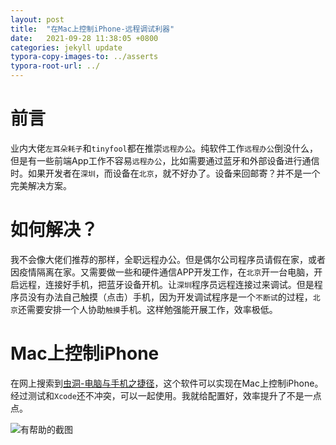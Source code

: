 ```yaml
---
layout: post
title:  "在Mac上控制iPhone-远程调试利器"
date:   2021-09-28 11:38:05 +0800
categories: jekyll update
typora-copy-images-to: ../asserts
typora-root-url: ../
---
```


# 前言

业内大佬`左耳朵耗子`和`tinyfool`都在推崇`远程办公`。纯软件工作`远程办公`倒没什么，但是有一些前端App工作不容易`远程办公`，比如需要通过蓝牙和外部设备进行通信时。如果开发者在`深圳`，而设备在`北京`，就不好办了。设备来回邮寄？并不是一个完美解决方案。

# 如何解决？
我不会像大佬们推荐的那样，全职远程办公。但是偶尔公司程序员请假在家，或者因疫情隔离在家。又需要做一些和硬件通信APP开发工作，在`北京`开一台电脑，开启远程，连接好手机，把蓝牙设备开机。让`深圳`程序员远程连接过来调试。但是程序员没有办法自己触摸（点击）手机，因为开发调试程序是一个`不断试`的过程，`北京`还需要安排一个人协助`触摸`手机。这样勉强能开展工作，效率极低。

# Mac上控制iPhone
在网上搜索到[虫洞-电脑与手机之捷径][1]，这个软件可以实现在Mac上控制iPhone。经过测试和`Xcode`还不冲突，可以一起使用。我就给配置好，效率提升了不是一点点。

![有帮助的截图](/assets/Selection_248.png)

[1]: https://er.run/
